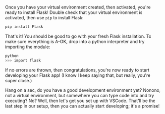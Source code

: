 Once you have your virtual environment created, then activated, you're ready to install Flask! Double check that your virtual environment is activated, then use `pip` to install Flask:

```bash
pip install Flask
```

That's it! You should be good to go with your fresh Flask installation. To make sure everything is A-OK, drop into a python interpreter and try importing the module:

```bash
python
>>> import flask
```

If no errors are thrown, then congratulations, you're now ready to start developing your Flask app! (I know I keep saying that, but really, you're super close.)

Hang on a sec, do you have a good development environment yet? Nonono, not a virtual environment, but somewhere you can type code into and try executing? No? Well, then let's get you set up with VSCode. That'll be the last step in our setup, then you can actually start developing; it's a promise!

